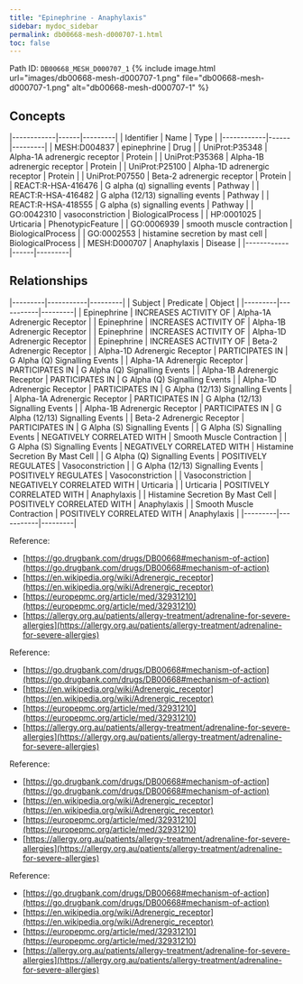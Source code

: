 ```yaml
---
title: "Epinephrine - Anaphylaxis"
sidebar: mydoc_sidebar
permalink: db00668-mesh-d000707-1.html
toc: false 
---
```



Path ID: `DB00668_MESH_D000707_1`
{% include image.html url="images/db00668-mesh-d000707-1.png" file="db00668-mesh-d000707-1.png" alt="db00668-mesh-d000707-1" %}

## Concepts

|------------|------|---------|
| Identifier | Name | Type    |
|------------|------|---------|
| MESH:D004837 | epinephrine | Drug |
| UniProt:P35348 | Alpha-1A adrenergic receptor | Protein |
| UniProt:P35368 | Alpha-1B adrenergic receptor | Protein |
| UniProt:P25100 | Alpha-1D adrenergic receptor | Protein |
| UniProt:P07550 | Beta-2 adrenergic receptor | Protein |
| REACT:R-HSA-416476﻿ | G alpha (q) signalling events | Pathway |
| REACT:R-HSA-416482﻿ | G alpha (12/13) signalling events | Pathway |
| REACT:R-HSA-418555﻿ | G alpha (s) signalling events | Pathway |
| GO:0042310 | vasoconstriction | BiologicalProcess |
| HP:0001025 | Urticaria | PhenotypicFeature |
| GO:0006939 | smooth muscle contraction | BiologicalProcess |
| GO:0002553 | histamine secretion by mast cell | BiologicalProcess |
| MESH:D000707 | Anaphylaxis | Disease |
|------------|------|---------|

## Relationships

|---------|-----------|---------|
| Subject | Predicate | Object  |
|---------|-----------|---------|
| Epinephrine | INCREASES ACTIVITY OF | Alpha-1A Adrenergic Receptor |
| Epinephrine | INCREASES ACTIVITY OF | Alpha-1B Adrenergic Receptor |
| Epinephrine | INCREASES ACTIVITY OF | Alpha-1D Adrenergic Receptor |
| Epinephrine | INCREASES ACTIVITY OF | Beta-2 Adrenergic Receptor |
| Alpha-1D Adrenergic Receptor | PARTICIPATES IN | G Alpha (Q) Signalling Events |
| Alpha-1A Adrenergic Receptor | PARTICIPATES IN | G Alpha (Q) Signalling Events |
| Alpha-1B Adrenergic Receptor | PARTICIPATES IN | G Alpha (Q) Signalling Events |
| Alpha-1D Adrenergic Receptor | PARTICIPATES IN | G Alpha (12/13) Signalling Events |
| Alpha-1A Adrenergic Receptor | PARTICIPATES IN | G Alpha (12/13) Signalling Events |
| Alpha-1B Adrenergic Receptor | PARTICIPATES IN | G Alpha (12/13) Signalling Events |
| Beta-2 Adrenergic Receptor | PARTICIPATES IN | G Alpha (S) Signalling Events |
| G Alpha (S) Signalling Events | NEGATIVELY CORRELATED WITH | Smooth Muscle Contraction |
| G Alpha (S) Signalling Events | NEGATIVELY CORRELATED WITH | Histamine Secretion By Mast Cell |
| G Alpha (Q) Signalling Events | POSITIVELY REGULATES | Vasoconstriction |
| G Alpha (12/13) Signalling Events | POSITIVELY REGULATES | Vasoconstriction |
| Vasoconstriction | NEGATIVELY CORRELATED WITH | Urticaria |
| Urticaria | POSITIVELY CORRELATED WITH | Anaphylaxis |
| Histamine Secretion By Mast Cell | POSITIVELY CORRELATED WITH | Anaphylaxis |
| Smooth Muscle Contraction | POSITIVELY CORRELATED WITH | Anaphylaxis |
|---------|-----------|---------|

Reference: 
  - [https://go.drugbank.com/drugs/DB00668#mechanism-of-action](https://go.drugbank.com/drugs/DB00668#mechanism-of-action)
  - [https://en.wikipedia.org/wiki/Adrenergic_receptor](https://en.wikipedia.org/wiki/Adrenergic_receptor)
  - [https://europepmc.org/article/med/32931210](https://europepmc.org/article/med/32931210)
  - [https://allergy.org.au/patients/allergy-treatment/adrenaline-for-severe-allergies](https://allergy.org.au/patients/allergy-treatment/adrenaline-for-severe-allergies)

Reference: 
  - [https://go.drugbank.com/drugs/DB00668#mechanism-of-action](https://go.drugbank.com/drugs/DB00668#mechanism-of-action)
  - [https://en.wikipedia.org/wiki/Adrenergic_receptor](https://en.wikipedia.org/wiki/Adrenergic_receptor)
  - [https://europepmc.org/article/med/32931210](https://europepmc.org/article/med/32931210)
  - [https://allergy.org.au/patients/allergy-treatment/adrenaline-for-severe-allergies](https://allergy.org.au/patients/allergy-treatment/adrenaline-for-severe-allergies)

Reference: 
  - [https://go.drugbank.com/drugs/DB00668#mechanism-of-action](https://go.drugbank.com/drugs/DB00668#mechanism-of-action)
  - [https://en.wikipedia.org/wiki/Adrenergic_receptor](https://en.wikipedia.org/wiki/Adrenergic_receptor)
  - [https://europepmc.org/article/med/32931210](https://europepmc.org/article/med/32931210)
  - [https://allergy.org.au/patients/allergy-treatment/adrenaline-for-severe-allergies](https://allergy.org.au/patients/allergy-treatment/adrenaline-for-severe-allergies)

Reference: 
  - [https://go.drugbank.com/drugs/DB00668#mechanism-of-action](https://go.drugbank.com/drugs/DB00668#mechanism-of-action)
  - [https://en.wikipedia.org/wiki/Adrenergic_receptor](https://en.wikipedia.org/wiki/Adrenergic_receptor)
  - [https://europepmc.org/article/med/32931210](https://europepmc.org/article/med/32931210)
  - [https://allergy.org.au/patients/allergy-treatment/adrenaline-for-severe-allergies](https://allergy.org.au/patients/allergy-treatment/adrenaline-for-severe-allergies)
